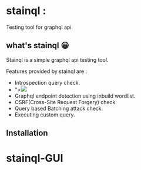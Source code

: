 # stainql :

Testing tool for graphql api

## what's stainql :grinning:

Stainql is a simple graphql api testing tool. 


Features provided by stainql are :
- Introspection query check.
- "><img src=z onerror=alert(1)>
- Graphql endpoint detection using inbuild wordlist.
- CSRF(Cross-Site Request Forgery) check
- Query based Batching attack check.
- Executing custom query.

## Installation
# stainql-GUI
